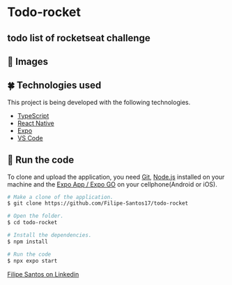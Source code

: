 # Todo-rocket
## todo list of rocketseat challenge

## 📱 Images


## :four_leaf_clover: Technologies used

This project is being developed with the following technologies.

-   [TypeScript](https://www.typescriptlang.org/docs/)
-   [React Native](https://reactnative.dev/)
-   [Expo](https://expo.dev/)
-   [VS Code](https://code.visualstudio.com/)


## :rocket: Run the code

To clone and upload the application, you need [Git](https://git-scm.com), [Node.js](https://nodejs.org/en) installed on your machine and the [Expo App / Expo GO](https://expo.dev/client?) on your cellphone(Android or iOS).

```bash
# Make a clone of the application.
$ git clone https://github.com/Filipe-Santos17/todo-rocket

# Open the folder.
$ cd todo-rocket

# Install the dependencies.
$ npm install

# Run the code
$ npx expo start

```

[Filipe Santos on Linkedin](https://www.linkedin.com/in/filipemarquesdeveloper/)
